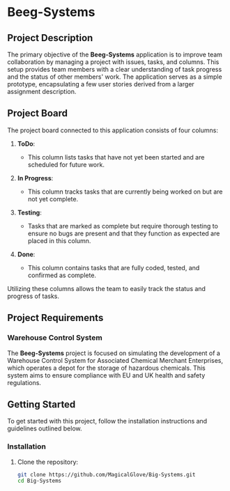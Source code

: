 # Beeg-Systems

## Project Description

The primary objective of the **Beeg-Systems** application is to improve team collaboration by managing a project with issues, tasks, and columns. This setup provides team members with a clear understanding of task progress and the status of other members' work. The application serves as a simple prototype, encapsulating a few user stories derived from a larger assignment description.

## Project Board

The project board connected to this application consists of four columns:

1. **ToDo**: 
   - This column lists tasks that have not yet been started and are scheduled for future work.
  
2. **In Progress**: 
   - This column tracks tasks that are currently being worked on but are not yet complete.
  
3. **Testing**: 
   - Tasks that are marked as complete but require thorough testing to ensure no bugs are present and that they function as expected are placed in this column.
  
4. **Done**: 
   - This column contains tasks that are fully coded, tested, and confirmed as complete.

Utilizing these columns allows the team to easily track the status and progress of tasks.

## Project Requirements

### Warehouse Control System

The **Beeg-Systems** project is focused on simulating the development of a Warehouse Control System for Associated Chemical Merchant Enterprises, which operates a depot for the storage of hazardous chemicals. This system aims to ensure compliance with EU and UK health and safety regulations.

## Getting Started

To get started with this project, follow the installation instructions and guidelines outlined below. 

### Installation

1. Clone the repository:
   ```bash
   git clone https://github.com/MagicalGlove/Big-Systems.git
   cd Big-Systems
